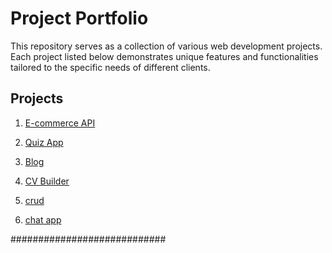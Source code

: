 # Project Portfolio

This repository serves as a collection of various web development projects. Each project listed below demonstrates unique features and functionalities tailored to the specific needs of different clients.

## Projects



1. [E-commerce API](https://github.com/SeifAhmed11/API-Ecommerce/tree/master)
   
2. [Quiz App](https://github.com/SeifAhmed11/Quiz_App)
   
3. [Blog](https://github.com/SeifAhmed11/Blog)

4. [CV Builder](https://github.com/SeifAhmed11/CV-Builder)
   
5. [crud](https://github.com/SeifAhmed11/crud-using)

6. [chat app](https://github.com/SeifAhmed11/chat-app) 

############################



